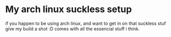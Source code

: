 # My arch linux suckless setup
if you happen to be using arch linux, and want to get in on that suckless stuf give my build a shot :D
comes with all the essencial stuff i think. 
